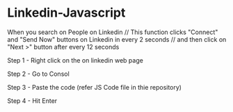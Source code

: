 # Linkedin-Javascript
When you search on People on Linkedin // This function clicks "Connect" and "Send Now" buttons on Linkedin in every 2 seconds // and then click on "Next >" button after every 12 seconds

Step 1 - Right click on the on linkedin web page

Step 2 - Go to Consol

Step 3 - Paste the code (refer JS Code file in thie repository)

Step 4 - Hit Enter




